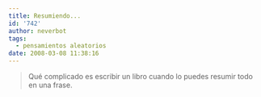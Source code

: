 ```yaml
---
title: Resumiendo...
id: '742'
author: neverbot
tags:
  - pensamientos aleatorios
date: 2008-03-08 11:38:16
---
```


> Qué complicado es escribir un libro cuando lo puedes resumir todo en una frase.